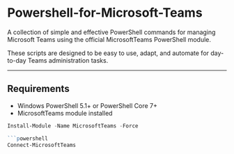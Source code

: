 # Powershell-for-Microsoft-Teams

A collection of simple and effective PowerShell commands for managing Microsoft Teams using the official MicrosoftTeams PowerShell module.

These scripts are designed to be easy to use, adapt, and automate for day-to-day Teams administration tasks.

---

## Requirements

- Windows PowerShell 5.1+ or PowerShell Core 7+
- MicrosoftTeams module installed

```powershell
Install-Module -Name MicrosoftTeams -Force

```powershell
Connect-MicrosoftTeams

